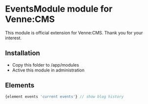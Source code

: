 EventsModule module for Venne:CMS
=================================

This module is official extension for Venne:CMS. Thank you for your interest.

Installation
------------

- Copy this folder to /app/modules
- Active this module in administration


Elements
--------

```php
{element events 'current events'} // show blog history
```